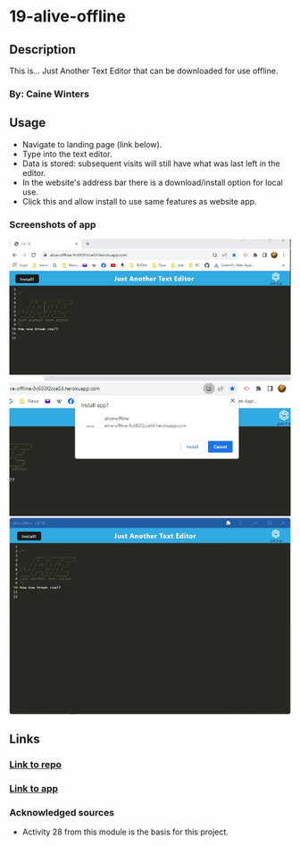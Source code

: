 # 19-alive-offline
## Description
This is... Just Another Text Editor that can be downloaded for use offline.


### By: Caine Winters

## Usage
- Navigate to landing page (link below).
- Type into the text editor.
- Data is stored:  subsequent visits will still have what was last left in the editor.
- In the website's address bar there is a download/install option for local use.
- Click this and allow install to use same features as website app.


### Screenshots of app 
![App being used in web browswer](./img/web.jpg)
![Install option presented](./img/install.jpg)
![App being used as installed app](./img/local.jpg)

## Links
### [Link to repo](https://github.com/elcaine/19-alive-offline)
### [Link to app](https://alive-offline-9c693f2cce54.herokuapp.com/)

### Acknowledged sources
- Activity 28 from this module is the basis for this project.
